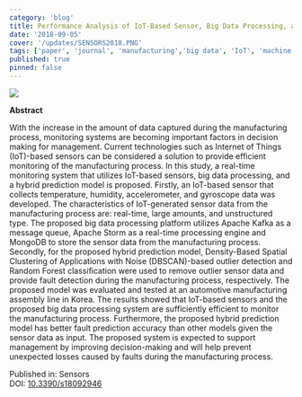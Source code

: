 ```yaml
---
category: 'blog'
title: Performance Analysis of IoT-Based Sensor, Big Data Processing, and Machine Learning Model for Real-Time Monitoring System in Automotive Manufacturing
date: '2018-09-05'
cover: '/updates/SENSORS2018.PNG'
tags: ['paper', 'journal', 'manufacturing','big data', 'IoT', 'machine learning', 'real-time monitoring']
published: true
pinned: false
---
```


<img src="/updates/SENSORS2018.PNG"/><br/>

**Abstract**

With the increase in the amount of data captured during the manufacturing process, monitoring systems are becoming important factors in decision making for management. Current technologies such as Internet of Things (IoT)-based sensors can be considered a solution to provide efficient monitoring of the manufacturing process. In this study, a real-time monitoring system that utilizes IoT-based sensors, big data processing, and a hybrid prediction model is proposed. Firstly, an IoT-based sensor that collects temperature, humidity, accelerometer, and gyroscope data was developed. The characteristics of IoT-generated sensor data from the manufacturing process are: real-time, large amounts, and unstructured type. The proposed big data processing platform utilizes Apache Kafka as a message queue, Apache Storm as a real-time processing engine and MongoDB to store the sensor data from the manufacturing process. Secondly, for the proposed hybrid prediction model, Density-Based Spatial Clustering of Applications with Noise (DBSCAN)-based outlier detection and Random Forest classification were used to remove outlier sensor data and provide fault detection during the manufacturing process, respectively. The proposed model was evaluated and tested at an automotive manufacturing assembly line in Korea. The results showed that IoT-based sensors and the proposed big data processing system are sufficiently efficient to monitor the manufacturing process. Furthermore, the proposed hybrid prediction model has better fault prediction accuracy than other models given the sensor data as input. The proposed system is expected to support management by improving decision-making and will help prevent unexpected losses caused by faults during the manufacturing process.

Published in: Sensors<br/>
DOI: [10.3390/s18092946](https://doi.org/10.3390/s18092946)